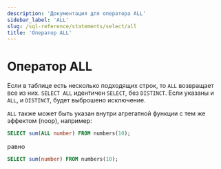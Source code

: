 ```yaml
---
description: 'Документация для оператора ALL'
sidebar_label: 'ALL'
slug: /sql-reference/statements/select/all
title: 'Оператор ALL'
---
```



# Оператор ALL

Если в таблице есть несколько подходящих строк, то `ALL` возвращает все из них. `SELECT ALL` идентичен `SELECT`, без `DISTINCT`. Если указаны и `ALL`, и `DISTINCT`, будет выброшено исключение.

`ALL` также может быть указан внутри агрегатной функции с тем же эффектом (noop), например:

```sql
SELECT sum(ALL number) FROM numbers(10);
```
равно

```sql
SELECT sum(number) FROM numbers(10);
```
